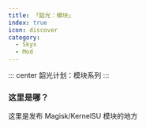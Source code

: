 ```yaml
---
title: 「韶光：模块」
index: true
icon: discover
category:
  - Skyx
  - Mod
---
```


::: center
韶光计划：模块系列
:::

### 这里是哪？

这里是发布 Magisk/KernelSU 模块的地方